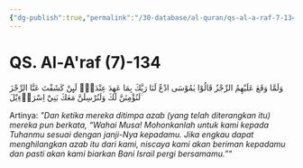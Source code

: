 ```yaml
---
{"dg-publish":true,"permalink":"/30-database/al-quran/qs-al-a-raf-7-134/"}
---
```



# QS. Al-A'raf (7)-134
وَلَمَّا وَقَعَ عَلَيْهِمُ الرِّجْزُ قَالُوْا يٰمُوْسَى ادْعُ لَنَا رَبَّكَ بِمَا عَهِدَ عِنْدَكَۚ  لَىِٕنْ كَشَفْتَ عَنَّا الرِّجْزَ لَنُؤْمِنَنَّ لَكَ وَلَنُرْسِلَنَّ مَعَكَ بَنِيْٓ اِسْرَاۤءِيْلَ ۚ

Artinya: *"Dan ketika mereka ditimpa azab (yang telah diterangkan itu) mereka pun berkata, “Wahai Musa! Mohonkanlah untuk kami kepada Tuhanmu sesuai dengan janji-Nya kepadamu. Jika engkau dapat menghilangkan azab itu dari kami, niscaya kami akan beriman kepadamu dan pasti akan kami biarkan Bani Israil pergi bersamamu.”"*
